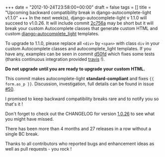 +++
date = "2012-10-24T23:58:00+00:00"
draft = false
tags = []
title = "Upcoming backward compatibility break in django-autocomplete-light v1.1.0"
+++
In the next week(s), django-autocomplete-light v 1.1.0 will succeed to v1.0.26. It will include commit [2c756a](https://github.com/yourlabs/django-autocomplete-light/commit/2c756aff2793ac81c51d8d0d674fb90376d2b376) may be short but it will break your custom Autocomplete classes that generate custom HTML and custom [django-autocomplete_light](http://github.com/yourlabs/django-autocomplete-light) templates.

To upgrade to 1.1.0, please replace all `<div>` by `<span>` with class `div` in your custom Autocomplete classes and autocomplete_light templates. If you have any, examples can be seen in commit [d50fd](https://github.com/yourlabs/django-autocomplete-light/commit/d50fdbfd216b0e56a5b382dd596c2ad41cfa56e6) which fixes some tests (thanks continuous integration provided [travis](http://travis-ci.org/#!/yourlabs/django-autocomplete-light) !).

**Do not upgrade until you are ready to upgrade your custom HTML.**

This commit makes autocomplete-light **standard-compliant** and fixes ``{{ form.as_p }}``. Discussion, investigation, full details can be found in issue [#50](https://github.com/yourlabs/django-autocomplete-light/issues/50#issuecomment-8701022).

I promised to keep backward compatibility breaks rare and to notify you so that's it !

Don't forget to check out the CHANGELOG for version [1.0.26](https://github.com/yourlabs/django-autocomplete-light/blob/1.0.26/CHANGELOG) to see what you might have missed.

There has been more than 4 months and 27 releases in a row without a single BC break.

Thanks to all contributors who reported bugs and enhancement ideas as well as pull requests - you rock !